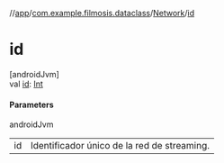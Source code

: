 //[app](../../../index.md)/[com.example.filmosis.dataclass](../index.md)/[Network](index.md)/[id](id.md)

# id

[androidJvm]\
val [id](id.md): [Int](https://kotlinlang.org/api/latest/jvm/stdlib/kotlin/-int/index.html)

#### Parameters

androidJvm

| | |
|---|---|
| id | Identificador único de la red de streaming. |

